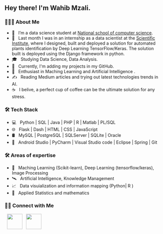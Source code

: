 <h2> Hey there! I'm Wahib Mzali. 

<h3> 👨🏻‍💻 About Me </h3>

- 🔭 &nbsp; I’m a data science student at [National school of computer science](http://www.ensi.rnu.tn/).
- 🤔 &nbsp; Last month I was in an internship as a data scientist at the [Scientific Institute](http://www.israbat.ac.ma/), where I designed, built and deployed a solution for automated plants identification by Deep Learning TensorFlow/Keras. The solution built is deployed using the Django framework in python.
- 🎓 &nbsp; Studying Data Science, Data Analysis.
- 💼 &nbsp; Currently, I'm adding my projects in my GitHub.
- 🌱 &nbsp; Enthusiast in Maching Learning and Artificial Intelligence .
- ✍️ &nbsp; Reading Medium articles and trying out latest technologies trends in AI.
- ☕ &nbsp; I belive, a perfect cup of coffee can be the ultimate solution for any stress.

<h3>🛠 Tech Stack</h3>

- 💻 &nbsp; Python | SQL | Java | PHP | R | Matlab | PL/SQL
- 🌐 &nbsp;  Flask | Dash | HTML | CSS | JavaScript 
- 🛢 &nbsp; MySQL | PostgreSQL | SQLServer | SQLite | Oracle
- 🔧 &nbsp; Android Studio | PyCharm | Visual Studio code | Eclipse | Spring | Git
<h3>🛠 Areas of expertise </h3>

- 🎯 &nbsp; Maching Learning (Scikit-learn), Deep Learning (tensorflow/keras), Image Processing
- 🛰️ &nbsp;  Artificial Intelligence, Knowledge Management 
- 📈 &nbsp; Data visuialization and information mapping (Python| R )
- 🎰 &nbsp; Applied Statistics and mathematics 





<h3> 🤝🏻 Connect with Me </h3>

<p align="center">


&nbsp; <a href="https://www.linkedin.com/in/wahib-mzali-46b1491a0/" target="_blank" rel="noopener noreferrer"><img src="https://img.icons8.com/plasticine/100/000000/linkedin.png" width="50" /></a>
&nbsp; <a href="wahib.mzali@ensi-uma.tn" rel="noopener noreferrer"><img src="https://img.icons8.com/plasticine/100/000000/gmail.png"  width="50" /></a> 
</p>
